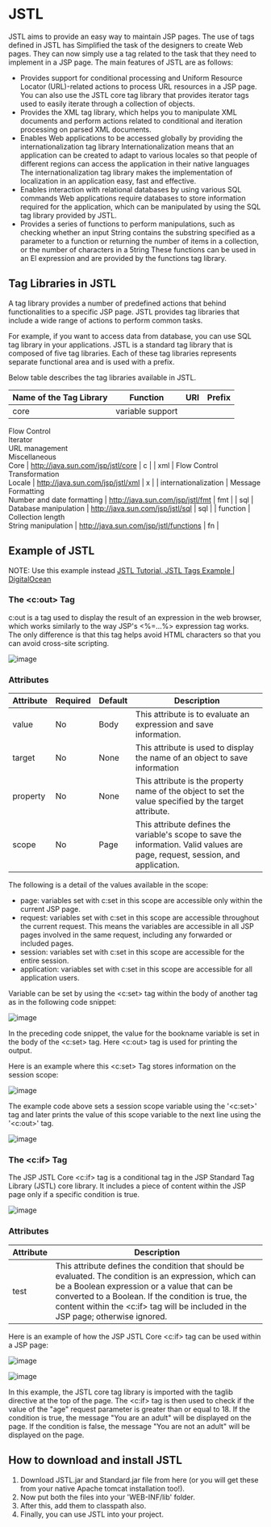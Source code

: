 # JSTL

JSTL aims to provide an easy way to maintain JSP pages. The use of tags defined in JSTL has Simplified the task of the designers to create Web pages. They can now simply use a tag related to the task that they need to implement in a JSP page. The main features of JSTL are as follows:

- Provides support for conditional processing and Uniform Resource Locator (URL)-related actions to process URL resources in a JSP page. You can also use the JSTL core tag library that provides iterator tags used to easily iterate through a collection of objects.
- Provides the XML tag library, which helps you to manipulate XML documents and perform actions related to conditional and iteration processing on parsed XML documents.
- Enables Web applications to be accessed globally by providing the internationalization tag library Internationalization means that an application can be created to adapt to various locales so that people of different regions can access the application in their native languages The internationalization tag library makes the implementation of localization in an application easy, fast and effective.
- Enables interaction with relational databases by using various SQL commands Web applications require databases to store information required for the application, which can be manipulated by using the SQL tag library provided by JSTL.
- Provides a series of functions to perform manipulations, such as checking whether an input String contains the substring specified as a parameter to a function or returning the number of items in a collection, or the number of characters in a 5tring These functions can be used in an El expression and are provided by the functions tag library.

## Tag Libraries in JSTL

A tag library provides a number of predefined actions that behind functionalities to a specific JSP page. JSTL provides tag libraries that include a wide range of actions to perform common tasks. 

For example, if you want to access data from database, you can use SQL tag library in your applications. JSTL is a standard tag library that is composed of five tag libraries. Each of these tag libraries represents separate functional area and is used with a prefix. 

Below table describes the tag libraries available in JSTL.

| Name of the Tag Library | Function | URI | Prefix |
|-------------------------|----------|-----|--------|
| core | variable support <br/>
Flow Control <br/>
Iterator <br/>
URL management <br/>
Miscellaneous <br/>
Core | http://java.sun.com/jsp/jstl/core | c |
| xml | Flow Control <br/>
Transformation <br/>
Locale | http://java.sun.com/jsp/jstl/xml | x |
| internationalization | Message Formatting <br/>
Number and date formatting | http://java.sun.com/jsp/jstl/fmt | fmt |
| sql | Database manipulation | http://java.sun.com/jsp/jstl/sql | sql |
| function | Collection length <br/>
String manipulation | http://java.sun.com/jsp/jstl/functions | fn |

## Example of JSTL

NOTE: Use this example instead [JSTL Tutorial, JSTL Tags Example | DigitalOcean](https://www.digitalocean.com/community/tutorials/jstl-tutorial-jstl-tags-example)

### The <c:out> Tag

c:out is a tag used to display the result of an expression in the web browser, which works similarly to the way JSP's <%=...%> expression tag works. The only difference is that this tag helps avoid HTML characters so that you can avoid cross-site scripting.

![image](https://github.com/user-attachments/assets/8e624ce3-b56c-4ce9-a071-ad84a837840a)

### Attributes

| Attribute | Required | Default | Description |
|-----------|----------|---------|-------------|
| value | No | Body | This attribute is to evaluate an expression and save information. |
| target | No | None | This attribute is used to display the name of an object to save information |
| property | No | None | This attribute is the property name of the object to set the value specified by the target attribute. |
| scope | No | Page | This attribute defines the variable's scope to save the information. Valid values are page, request, session, and application.  |

The following is a detail of the values available in the scope:

- page: variables set with c:set in this scope are accessible only within the current JSP page.
- request: variables set with c:set in this scope are accessible throughout the current request. This means the variables are accessible in all JSP pages involved in the same request, including any forwarded or included pages.
- session: variables set with c:set in this scope are accessible for the entire session.
- application: variables set with c:set in this scope are accessible for all application users.

Variable can be set by using the <c:set> tag within the body of another tag as in the following code snippet:

![image](https://github.com/user-attachments/assets/6879c200-2840-4917-ba60-f030c78a49c2)

In the preceding code snippet, the value for the bookname variable is set in the body of the <c:set> tag. Here <c:out> tag is used for printing the output.

Here is an example where this <c:set> Tag stores information on the session scope:

![image](https://github.com/user-attachments/assets/ed226158-1f30-4c74-aaa6-20c6c2beb87b)

The example code above sets a session scope variable using the '<c:set>' tag and later prints the value of this scope variable to the next line using the '<c:out>' tag.

![image](https://github.com/user-attachments/assets/6d06660f-e795-4dfe-83c7-db52e0716ad5)

### The <c:if> Tag

The JSP JSTL Core <c:if> tag is a conditional tag in the JSP Standard Tag Library (JSTL) core library. It includes a piece of content within the JSP page only if a specific condition is true.

![image](https://github.com/user-attachments/assets/80215617-0f4a-4f5b-8828-9f17697f1417)

### Attributes

| Attribute | Description |
|-----------|-------------|
| test | This attribute defines the condition that should be evaluated. The condition is an expression, which can be a Boolean expression or a value that can be converted to a Boolean. If the condition is true, the content within the <c:if> tag will be included in the JSP page; otherwise ignored. |

Here is an example of how the JSP JSTL Core <c:if> tag can be used within a JSP page:

![image](https://github.com/user-attachments/assets/273822ad-eac5-4e16-b44a-e53ba3b3e333)

![image](https://github.com/user-attachments/assets/8e976b82-a0fd-43c9-977d-2cceefd74ba8)

In this example, the JSTL core tag library is imported with the taglib directive at the top of the page. The <c:if> tag is then used to check if the value of the "age" request parameter is greater than or equal to 18. If the condition is true, the message "You are an adult" will be displayed on the page. If the condition is false, the message "You are not an adult" will be displayed on the page.

## How to download and install JSTL

1. Download JSTL.jar and Standard.jar file from here (or you will get these from your native Apache tomcat installation too!).
2. Now put both the files into your 'WEB-INF/lib' folder.
3. After this, add them to classpath also.
4. Finally, you can use JSTL into your project.






